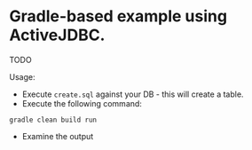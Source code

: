 # Gradle-based example using ActiveJDBC.

TODO

Usage:

*  Execute `create.sql` against your DB - this will create a table. 
*  Execute the following command: 

```
gradle clean build run
```
* Examine the output


